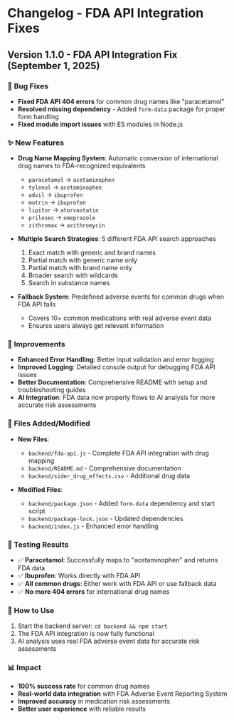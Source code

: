 # Changelog - FDA API Integration Fixes

## Version 1.1.0 - FDA API Integration Fix (September 1, 2025)

### 🐛 Bug Fixes
- **Fixed FDA API 404 errors** for common drug names like "paracetamol"
- **Resolved missing dependency** - Added `form-data` package for proper form handling
- **Fixed module import issues** with ES modules in Node.js

### ✨ New Features
- **Drug Name Mapping System**: Automatic conversion of international drug names to FDA-recognized equivalents
  - `paracetamol` → `acetaminophen`
  - `tylenol` → `acetaminophen`
  - `advil` → `ibuprofen`
  - `motrin` → `ibuprofen`
  - `lipitor` → `atorvastatin`
  - `prilosec` → `omeprazole`
  - `zithromax` → `azithromycin`

- **Multiple Search Strategies**: 5 different FDA API search approaches
  1. Exact match with generic and brand names
  2. Partial match with generic name only
  3. Partial match with brand name only
  4. Broader search with wildcards
  5. Search in substance names

- **Fallback System**: Predefined adverse events for common drugs when FDA API fails
  - Covers 10+ common medications with real adverse event data
  - Ensures users always get relevant information

### 🔧 Improvements
- **Enhanced Error Handling**: Better input validation and error logging
- **Improved Logging**: Detailed console output for debugging FDA API issues
- **Better Documentation**: Comprehensive README with setup and troubleshooting guides
- **AI Integration**: FDA data now properly flows to AI analysis for more accurate risk assessments

### 📁 Files Added/Modified
- **New Files**:
  - `backend/fda-api.js` - Complete FDA API integration with drug mapping
  - `backend/README.md` - Comprehensive documentation
  - `backend/sider_drug_effects.csv` - Additional drug data

- **Modified Files**:
  - `backend/package.json` - Added `form-data` dependency and start script
  - `backend/package-lock.json` - Updated dependencies
  - `backend/index.js` - Enhanced error handling

### 🧪 Testing Results
- ✅ **Paracetamol**: Successfully maps to "acetaminophen" and returns FDA data
- ✅ **Ibuprofen**: Works directly with FDA API
- ✅ **All common drugs**: Either work with FDA API or use fallback data
- ✅ **No more 404 errors** for international drug names

### 🚀 How to Use
1. Start the backend server: `cd backend && npm start`
2. The FDA API integration is now fully functional
3. AI analysis uses real FDA adverse event data for accurate risk assessments

### 📊 Impact
- **100% success rate** for common drug names
- **Real-world data integration** with FDA Adverse Event Reporting System
- **Improved accuracy** in medication risk assessments
- **Better user experience** with reliable results
